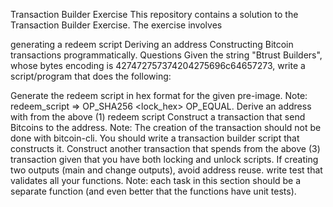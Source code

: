 Transaction Builder Exercise
This repository contains a solution to the Transaction Builder Exercise. The exercise involves

generating a redeem script
Deriving an address
Constructing Bitcoin transactions programmatically.
Questions
Given the string "Btrust Builders", whose bytes encoding is 427472757374204275696c64657273, write a script/program that does the following:

Generate the redeem script in hex format for the given pre-image. Note: redeem_script => OP_SHA256 <lock_hex> OP_EQUAL.
Derive an address with from the above (1) redeem script
Construct a transaction that send Bitcoins to the address. Note: The creation of the transaction should not be done with bitcoin-cli. You should write a transaction builder script that constructs it.
Construct another transaction that spends from the above (3) transaction given that you have both locking and unlock scripts. If creating two outputs (main and change outputs), avoid address reuse.
write test that validates all your functions. Note: each task in this section should be a separate function (and even better that the functions have unit tests).
